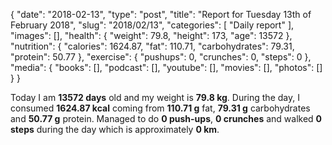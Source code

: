 {
    "date": "2018-02-13",
    "type": "post",
    "title": "Report for Tuesday 13th of February 2018",
    "slug": "2018\/02\/13",
    "categories": [
        "Daily report"
    ],
    "images": [],
    "health": {
        "weight": 79.8,
        "height": 173,
        "age": 13572
    },
    "nutrition": {
        "calories": 1624.87,
        "fat": 110.71,
        "carbohydrates": 79.31,
        "protein": 50.77
    },
    "exercise": {
        "pushups": 0,
        "crunches": 0,
        "steps": 0
    },
    "media": {
        "books": [],
        "podcast": [],
        "youtube": [],
        "movies": [],
        "photos": []
    }
}

Today I am <strong>13572 days</strong> old and my weight is <strong>79.8 kg</strong>. During the day, I consumed <strong>1624.87 kcal</strong> coming from <strong>110.71 g</strong> fat, <strong>79.31 g</strong> carbohydrates and <strong>50.77 g</strong> protein. Managed to do <strong>0 push-ups</strong>, <strong>0 crunches</strong> and walked <strong>0 steps</strong> during the day which is approximately <strong>0 km</strong>.